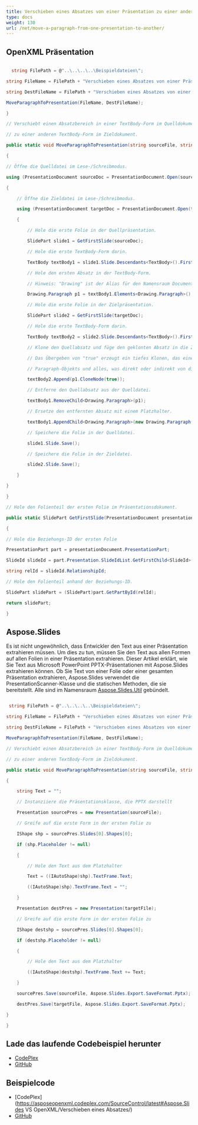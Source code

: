 ```yaml
---
title: Verschieben eines Absatzes von einer Präsentation zu einer anderen
type: docs
weight: 130
url: /net/move-a-paragraph-from-one-presentation-to-another/
---
```


## **OpenXML Präsentation**
``` csharp

  string FilePath = @"..\..\..\..\Beispieldateien\";

string FileName = FilePath + "Verschieben eines Absatzes von einer Präsentation zu einer anderen 1.pptx";

string DestFileName = FilePath + "Verschieben eines Absatzes von einer Präsentation zu einer anderen 2.pptx";

MoveParagraphToPresentation(FileName, DestFileName);

}

// Verschiebt einen Absatzbereich in einer TextBody-Form im Quelldokument

// zu einer anderen TextBody-Form im Zieldokument.

public static void MoveParagraphToPresentation(string sourceFile, string targetFile)

{

// Öffne die Quelldatei im Lese-/Schreibmodus.

using (PresentationDocument sourceDoc = PresentationDocument.Open(sourceFile, true))

{

    // Öffne die Zieldatei im Lese-/Schreibmodus.

    using (PresentationDocument targetDoc = PresentationDocument.Open(targetFile, true))

    {

        // Hole die erste Folie in der Quellpräsentation.

        SlidePart slide1 = GetFirstSlide(sourceDoc);

        // Hole die erste TextBody-Form darin.

        TextBody textBody1 = slide1.Slide.Descendants<TextBody>().First();

        // Hole den ersten Absatz in der TextBody-Form.

        // Hinweis: "Drawing" ist der Alias für den Namensraum DocumentFormat.OpenXml.Drawing

        Drawing.Paragraph p1 = textBody1.Elements<Drawing.Paragraph>().First();

        // Hole die erste Folie in der Zielpräsentation.

        SlidePart slide2 = GetFirstSlide(targetDoc);

        // Hole die erste TextBody-Form darin.

        TextBody textBody2 = slide2.Slide.Descendants<TextBody>().First();

        // Klone den Quellabsatz und füge den geklonten Absatz in die Ziel-TextBody-Form ein.

        // Das Übergeben von "true" erzeugt ein tiefes Klonen, das eine Kopie des 

        // Paragraph-Objekts und alles, was direkt oder indirekt von diesem Objekt referenziert wird, erstellt.

        textBody2.Append(p1.CloneNode(true));

        // Entferne den Quellabsatz aus der Quelldatei.

        textBody1.RemoveChild<Drawing.Paragraph>(p1);

        // Ersetze den entfernten Absatz mit einem Platzhalter.

        textBody1.AppendChild<Drawing.Paragraph>(new Drawing.Paragraph());

        // Speichere die Folie in der Quelldatei.

        slide1.Slide.Save();

        // Speichere die Folie in der Zieldatei.

        slide2.Slide.Save();

    }

}

}

// Hole den Folienteil der ersten Folie im Präsentationsdokument.

public static SlidePart GetFirstSlide(PresentationDocument presentationDocument)

{

// Hole die Beziehungs-ID der ersten Folie

PresentationPart part = presentationDocument.PresentationPart;

SlideId slideId = part.Presentation.SlideIdList.GetFirstChild<SlideId>();

string relId = slideId.RelationshipId;

// Hole den Folienteil anhand der Beziehungs-ID.

SlidePart slidePart = (SlidePart)part.GetPartById(relId);

return slidePart;

}


``` 
## **Aspose.Slides**
Es ist nicht ungewöhnlich, dass Entwickler den Text aus einer Präsentation extrahieren müssen. Um dies zu tun, müssen Sie den Text aus allen Formen auf allen Folien in einer Präsentation extrahieren. Dieser Artikel erklärt, wie Sie Text aus Microsoft PowerPoint PPTX-Präsentationen mit Aspose.Slides extrahieren können. Ob Sie Text von einer Folie oder einer gesamten Präsentation extrahieren, Aspose.Slides verwendet die PresentationScanner-Klasse und die statischen Methoden, die sie bereitstellt. Alle sind im Namensraum [Aspose.Slides.Util](https://reference.aspose.com/slides/net/aspose.slides.util/slideutil) gebündelt.

``` csharp

 string FilePath = @"..\..\..\..\Beispieldateien\";

string FileName = FilePath + "Verschieben eines Absatzes von einer Präsentation zu einer anderen 1.pptx";

string DestFileName = FilePath + "Verschieben eines Absatzes von einer Präsentation zu einer anderen 2.pptx";

MoveParagraphToPresentation(FileName, DestFileName);

// Verschiebt einen Absatzbereich in einer TextBody-Form im Quelldokument

// zu einer anderen TextBody-Form im Zieldokument.

public static void MoveParagraphToPresentation(string sourceFile, string targetFile)

{

    string Text = "";

    // Instanziiere die Präsentationsklasse, die PPTX darstellt

    Presentation sourcePres = new Presentation(sourceFile);

    // Greife auf die erste Form in der ersten Folie zu

    IShape shp = sourcePres.Slides[0].Shapes[0];

    if (shp.Placeholder != null)

    {

        // Hole den Text aus dem Platzhalter

        Text = ((IAutoShape)shp).TextFrame.Text;

        ((IAutoShape)shp).TextFrame.Text = "";

    }

    Presentation destPres = new Presentation(targetFile);

    // Greife auf die erste Form in der ersten Folie zu

    IShape destshp = sourcePres.Slides[0].Shapes[0];

    if (destshp.Placeholder != null)

    {

        // Hole den Text aus dem Platzhalter

        ((IAutoShape)destshp).TextFrame.Text += Text;

    }

    sourcePres.Save(sourceFile, Aspose.Slides.Export.SaveFormat.Pptx);

    destPres.Save(targetFile, Aspose.Slides.Export.SaveFormat.Pptx);

}

}   

``` 
## **Lade das laufende Codebeispiel herunter**
- [CodePlex](https://asposeopenxml.codeplex.com/releases/view/615920)
- [GitHub](https://github.com/aspose-slides/Aspose.Slides-for-.NET/releases/tag/AsposeSlidesVsOpenXML1.1)
## **Beispielcode**
- [CodePlex](https://asposeopenxml.codeplex.com/SourceControl/latest#Aspose.Slides VS OpenXML/Verschieben eines Absatzes/)
- [GitHub](https://github.com/aspose-slides/Aspose.Slides-for-.NET/tree/master/Plugins/OpenXML/Common%20Features/Verschieben%20eines%20Absatzes)